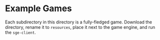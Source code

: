 # Example Games

Each subdirectory in this directory is a fully-fledged game. Download the directory, rename it to `resources`, place it next to the game engine, and run the `sge-client`.
